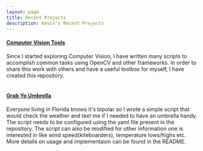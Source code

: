 ```yaml
---
layout: page
title: Recent Projects
description: Kevin's Recent Projects
---
```


#### [Computer Vision Tools](https://github.com/kevin-george/cv_tools)
Since I started exploring Computer Vision, I have written many scripts to accomplish common tasks using OpenCV and other frameworks. In order to share this work with others and have a useful toolbox for myself, I have created this repository.
<br/> <br/>
#### [Grab Yo Umbrella](https://github.com/kevin-george/grab_yo_umbrella)
Everyone living in Florida knows it's bipolar so I wrote a simple script that would check the weather and text me if I needed to have an umbrella handy. The script needs to be configured using the yaml file present in the repository. The script can also be modified for other information one is interested in like wind speed(kiteboarders), temperature lows/highs etc. More details on usage and implementaion can be found in the README.
